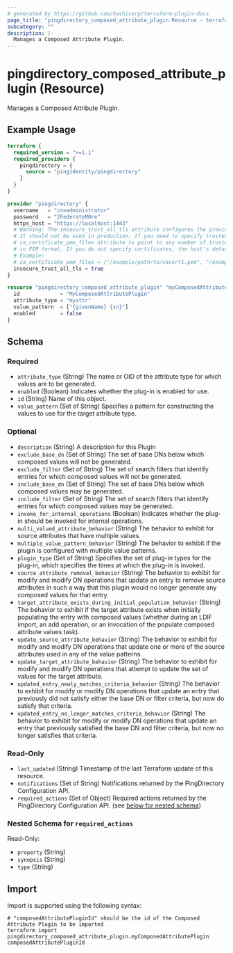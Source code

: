 ```yaml
---
# generated by https://github.com/hashicorp/terraform-plugin-docs
page_title: "pingdirectory_composed_attribute_plugin Resource - terraform-provider-pingdirectory"
subcategory: ""
description: |-
  Manages a Composed Attribute Plugin.
---
```


# pingdirectory_composed_attribute_plugin (Resource)

Manages a Composed Attribute Plugin.

## Example Usage

```terraform
terraform {
  required_version = ">=1.1"
  required_providers {
    pingdirectory = {
      source = "pingidentity/pingdirectory"
    }
  }
}

provider "pingdirectory" {
  username   = "cn=administrator"
  password   = "2FederateM0re"
  https_host = "https://localhost:1443"
  # Warning: The insecure_trust_all_tls attribute configures the provider to trust any certificate presented by the PingDirectory server.
  # It should not be used in production. If you need to specify trusted CA certificates, use the
  # ca_certificate_pem_files attribute to point to any number of trusted CA certificate files
  # in PEM format. If you do not specify certificates, the host's default root CA set will be used.
  # Example:
  # ca_certificate_pem_files = ["/example/path/to/cacert1.pem", "/example/path/to/cacert2.pem"]
  insecure_trust_all_tls = true
}

resource "pingdirectory_composed_attribute_plugin" "myComposedAttributePlugin" {
  id             = "MyComposedAttributePlugin"
  attribute_type = "myattr"
  value_pattern  = ["{givenName} {sn}"]
  enabled        = false
}
```

<!-- schema generated by tfplugindocs -->
## Schema

### Required

- `attribute_type` (String) The name or OID of the attribute type for which values are to be generated.
- `enabled` (Boolean) Indicates whether the plug-in is enabled for use.
- `id` (String) Name of this object.
- `value_pattern` (Set of String) Specifies a pattern for constructing the values to use for the target attribute type.

### Optional

- `description` (String) A description for this Plugin
- `exclude_base_dn` (Set of String) The set of base DNs below which composed values will not be generated.
- `exclude_filter` (Set of String) The set of search filters that identify entries for which composed values will not be generated.
- `include_base_dn` (Set of String) The set of base DNs below which composed values may be generated.
- `include_filter` (Set of String) The set of search filters that identify entries for which composed values may be generated.
- `invoke_for_internal_operations` (Boolean) Indicates whether the plug-in should be invoked for internal operations.
- `multi_valued_attribute_behavior` (String) The behavior to exhibit for source attributes that have multiple values.
- `multiple_value_pattern_behavior` (String) The behavior to exhibit if the plugin is configured with multiple value patterns.
- `plugin_type` (Set of String) Specifies the set of plug-in types for the plug-in, which specifies the times at which the plug-in is invoked.
- `source_attribute_removal_behavior` (String) The behavior to exhibit for modify and modify DN operations that update an entry to remove source attributes in such a way that this plugin would no longer generate any composed values for that entry.
- `target_attribute_exists_during_initial_population_behavior` (String) The behavior to exhibit if the target attribute exists when initially populating the entry with composed values (whether during an LDIF import, an add operation, or an invocation of the populate composed attribute values task).
- `update_source_attribute_behavior` (String) The behavior to exhibit for modify and modify DN operations that update one or more of the source attributes used in any of the value patterns.
- `update_target_attribute_behavior` (String) The behavior to exhibit for modify and modify DN operations that attempt to update the set of values for the target attribute.
- `updated_entry_newly_matches_criteria_behavior` (String) The behavior to exhibit for modify or modify DN operations that update an entry that previously did not satisfy either the base DN or filter criteria, but now do satisfy that criteria.
- `updated_entry_no_longer_matches_criteria_behavior` (String) The behavior to exhibit for modify or modify DN operations that update an entry that previously satisfied the base DN and filter criteria, but now no longer satisfies that criteria.

### Read-Only

- `last_updated` (String) Timestamp of the last Terraform update of this resource.
- `notifications` (Set of String) Notifications returned by the PingDirectory Configuration API.
- `required_actions` (Set of Object) Required actions returned by the PingDirectory Configuration API. (see [below for nested schema](#nestedatt--required_actions))

<a id="nestedatt--required_actions"></a>
### Nested Schema for `required_actions`

Read-Only:

- `property` (String)
- `synopsis` (String)
- `type` (String)

## Import

Import is supported using the following syntax:

```shell
# "composedAttributePluginId" should be the id of the Composed Attribute Plugin to be imported
terraform import pingdirectory_composed_attribute_plugin.myComposedAttributePlugin composedAttributePluginId
```
